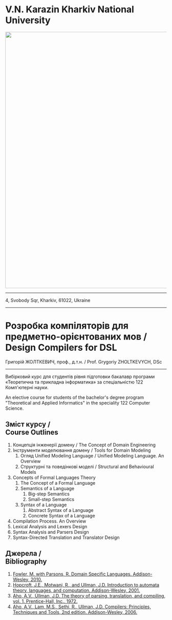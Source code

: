 <H1><b>V.N. Karazin Kharkiv National University</b></H1>
<img src='https://drive.google.com/uc?export=view&id=1TGMI1gTIv11v9tq-TOo5tRbH6ln6wScc' width="800" />

---

4, Svobody Sqr, Kharkiv, 61022, Ukraine

---

# Розробка компіляторів для предметно-орієнтованих мов /<br/>Design Compilers for DSL

Григорій ЖОЛТКЕВИЧ, проф., д.т.н. / Prof. Grygoriy ZHOLTKEVYCH, DSc

---

Вибірковий курс для студентів рівня підготовки бакалавр програми «Теоретична та прикладна інформатика» за спеціальністю 122 Комп'ютерні науки.

An elective course for students of the bachelor's degree program "Theoretical and Applied Informatics" in the speciality 122 Computer Science.

## Зміст курсу /<br/>Course Outlines

1. Концепція інженерії домену / The Concept of Domain Engineering
2. Інструменти моделювання домену / Tools for Domain Modeling
   1. Огляд Unified Modeling Language / Unified Modeling Language. An Overview
   2. Структурні та поведінкові моделі / Structural and Behavioural Models
3. Concepts of Formal Languages Theory
   1. The Concept of a Formal Language
   2. Semantics of a Language
      1. Big-step Semantics
      2. Small-step Semantics
   4. Syntax of a Language
      1. Abstract Syntax of a Language
      2. Concrete Syntax of a Language
4. Compilation Process. An Overview
5. Lexical Analysis and Lexers Design
6. Syntax Analysis and Parsers Design
7. Syntax-Directed Translation and Translator Design

## Джерела /<br/>Bibliography

1. [Fowler, M. with Parsons, R. Domain Specific Languages. Addison-Wesley, 2010.](https://martinfowler.com/books/dsl.html)
2. [Hopcroft, J.E., Motwani, R., and Ullman, J.D. Introduction to automata theory, languages, and computation. Addison-Wesley, 2001.](http://www-2.dc.uba.ar/staff/becher/Hopcroft-Motwani-Ullman-2001.pdf)
3. [Aho, A.V., Ullman, J.D. The theory of parsing, translation, and compiling, vol. 1. Prentice-Hall, Inc., 1972.](https://dl.acm.org/doi/book/10.5555/578789)
4. [Aho, A.V., Lam, M.S., Sethi, R., Ullman, J.D. Compilers: Principles, Techniques and Tools, 2nd edition. Addison-Wesley, 2006.](https://repository.unikom.ac.id/48769/1/Compilers%20-%20Principles%2C%20Techniques%2C%20and%20Tools%20%282006%29.pdf)
